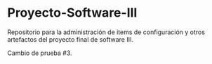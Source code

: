 # Proyecto-Software-III
Repositorio para la administración de items de configuración y otros artefactos del proyecto final de software III.

Cambio de prueba #3.
